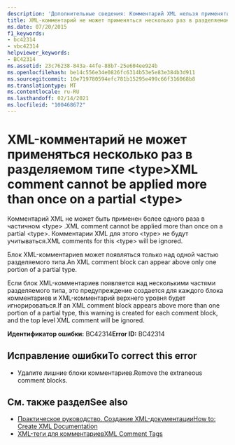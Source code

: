 ```yaml
---
description: 'Дополнительные сведения: Комментарий XML нельзя применять более одного раза в частичном <type>'
title: XML-комментарий не может применяться несколько раз в разделяемом типе <type>
ms.date: 07/20/2015
f1_keywords:
- bc42314
- vbc42314
helpviewer_keywords:
- BC42314
ms.assetid: 23c76238-843a-44fe-88b7-25e604ee924b
ms.openlocfilehash: be14c556e34e0826fc6314b53e5e83e384b3d911
ms.sourcegitcommit: 10e719780594efc781b15295e499c66f316068b8
ms.translationtype: MT
ms.contentlocale: ru-RU
ms.lasthandoff: 02/14/2021
ms.locfileid: "100468672"
---
```

# <a name="xml-comment-cannot-be-applied-more-than-once-on-a-partial-type"></a><span data-ttu-id="7ef96-103">XML-комментарий не может применяться несколько раз в разделяемом типе \<type></span><span class="sxs-lookup"><span data-stu-id="7ef96-103">XML comment cannot be applied more than once on a partial \<type></span></span>

<span data-ttu-id="7ef96-104">Комментарий XML не может быть применен более одного раза в частичном \<type> .</span><span class="sxs-lookup"><span data-stu-id="7ef96-104">XML comment cannot be applied more than once on a partial \<type>.</span></span> <span data-ttu-id="7ef96-105">Комментарии XML для этого \<type> не будут учитываться.</span><span class="sxs-lookup"><span data-stu-id="7ef96-105">XML comments for this \<type> will be ignored.</span></span>  
  
 <span data-ttu-id="7ef96-106">Блок XML-комментариев может появляться только над одной частью разделяемого типа.</span><span class="sxs-lookup"><span data-stu-id="7ef96-106">An XML comment block can appear above only one portion of a partial type.</span></span>  
  
 <span data-ttu-id="7ef96-107">Если блок XML-комментариев появляется над несколькими частями разделяемого типа, это предупреждение создается для каждого блока комментариев и XML-комментарий верхнего уровня будет игнорироваться.</span><span class="sxs-lookup"><span data-stu-id="7ef96-107">If an XML comment block appears above more than one portion of a partial type, this warning is created for each comment block, and the top level XML comment will be ignored.</span></span>  
  
 <span data-ttu-id="7ef96-108">**Идентификатор ошибки:** BC42314</span><span class="sxs-lookup"><span data-stu-id="7ef96-108">**Error ID:** BC42314</span></span>  
  
## <a name="to-correct-this-error"></a><span data-ttu-id="7ef96-109">Исправление ошибки</span><span class="sxs-lookup"><span data-stu-id="7ef96-109">To correct this error</span></span>  
  
- <span data-ttu-id="7ef96-110">Удалите лишние блоки комментариев.</span><span class="sxs-lookup"><span data-stu-id="7ef96-110">Remove the extraneous comment blocks.</span></span>  
  
## <a name="see-also"></a><span data-ttu-id="7ef96-111">См. также раздел</span><span class="sxs-lookup"><span data-stu-id="7ef96-111">See also</span></span>

- [<span data-ttu-id="7ef96-112">Практическое руководство. Создание XML-документации</span><span class="sxs-lookup"><span data-stu-id="7ef96-112">How to: Create XML Documentation</span></span>](../programming-guide/program-structure/how-to-create-xml-documentation.md)
- [<span data-ttu-id="7ef96-113">XML-теги для комментариев</span><span class="sxs-lookup"><span data-stu-id="7ef96-113">XML Comment Tags</span></span>](../language-reference/xmldoc/index.md)
